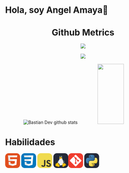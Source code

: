 # Hola, soy Angel Amaya👋

<h1 align="center">Github Metrics </h1><p align="center">
<img width="725em" src="https://github-profile-summary-cards.vercel.app/api/cards/profile-details?username=Angell397&theme=github_dark" />
</p>

<p align="center">
 <img  src="https://github-readme-streak-stats.herokuapp.com?user=angell397&theme=tokyonight_duo&hide_border=true"
</p>

<div align="center">  
  <img width="49%" height="195px" src="https://github-readme-stats.vercel.app/api?username=angell397&show_icons=true&count_private=true&hide_border=true&title_color=02D9F7FF&icon_color=02D9F7FF&text_color=c9d1d9&bg_color=0d1117" alt="Bastian Dev github stats" /> 
  
  <img width="41%" height="195px" src="https://github-readme-stats.vercel.app/api/top-langs/?username=angell397&layout=compact&hide_border=true&title_color=02D9F7FF&text_color=02D9F7FF&bg_color=0d1117" />
</div> 

# Habilidades

<img src="https://github.com/tandpfun/skill-icons/blob/main/icons/HTML.svg" width="48" title="HTML"> <img src="https://github.com/tandpfun/skill-icons/blob/main/icons/CSS.svg" width="48" title="CSS"> <img src="https://github.com/tandpfun/skill-icons/blob/main/icons/JavaScript.svg" width="48"  title="Javascript"> <img src="https://github.com/tandpfun/skill-icons/blob/main/icons/Linux-Dark.svg" width="48" title="Linux"><img src="https://github.com/tandpfun/skill-icons/blob/main/icons/Git.svg" width="48" title="Git"> <img src="https://github.com/tandpfun/skill-icons/blob/main/icons/Python-Dark.svg" width="48" title="Python">


